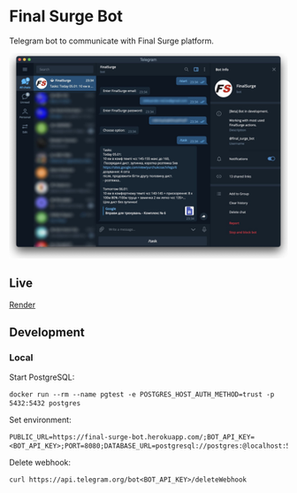 # Final Surge Bot

Telegram bot to communicate with Final Surge platform.

<img src="web/static/final_surge_bot.jpg" width="700" alt="Telegram Bot Screenshot">

## Live

[Render](https://final-surge-bot.onrender.com/)

## Development

### Local

Start PostgreSQL:

```
docker run --rm --name pgtest -e POSTGRES_HOST_AUTH_METHOD=trust -p 5432:5432 postgres
```

Set environment:

```
PUBLIC_URL=https://final-surge-bot.herokuapp.com/;BOT_API_KEY=<BOT_API_KEY>;PORT=8080;DATABASE_URL=postgresql://postgres:@localhost:5432/postgres
```

Delete webhook:

```
curl https://api.telegram.org/bot<BOT_API_KEY>/deleteWebhook
```
